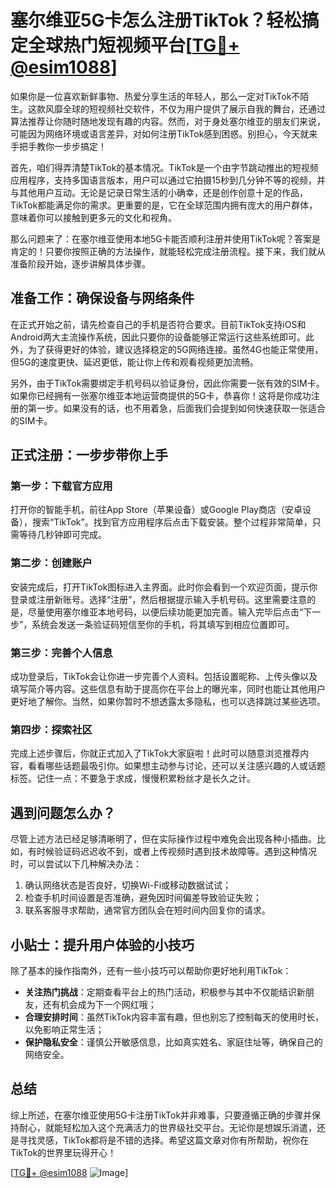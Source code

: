 # 塞尔维亚5G卡怎么注册TikTok？轻松搞定全球热门短视频平台[[TG💪+ @esim1088](https://t.me/s/esim1088)]

如果你是一位喜欢新鲜事物、热爱分享生活的年轻人，那么一定对TikTok不陌生。这款风靡全球的短视频社交软件，不仅为用户提供了展示自我的舞台，还通过算法推荐让你随时随地发现有趣的内容。然而，对于身处塞尔维亚的朋友们来说，可能因为网络环境或语言差异，对如何注册TikTok感到困惑。别担心，今天就来手把手教你一步步搞定！

首先，咱们得弄清楚TikTok的基本情况。TikTok是一个由字节跳动推出的短视频应用程序，支持多国语言版本，用户可以通过它拍摄15秒到几分钟不等的视频，并与其他用户互动。无论是记录日常生活的小确幸，还是创作创意十足的作品，TikTok都能满足你的需求。更重要的是，它在全球范围内拥有庞大的用户群体，意味着你可以接触到更多元的文化和视角。

那么问题来了：在塞尔维亚使用本地5G卡能否顺利注册并使用TikTok呢？答案是肯定的！只要你按照正确的方法操作，就能轻松完成注册流程。接下来，我们就从准备阶段开始，逐步讲解具体步骤。

## 准备工作：确保设备与网络条件

在正式开始之前，请先检查自己的手机是否符合要求。目前TikTok支持iOS和Android两大主流操作系统，因此只要你的设备能够正常运行这些系统即可。此外，为了获得更好的体验，建议选择稳定的5G网络连接。虽然4G也能正常使用，但5G的速度更快、延迟更低，能让你上传和观看视频更加流畅。

另外，由于TikTok需要绑定手机号码以验证身份，因此你需要一张有效的SIM卡。如果你已经拥有一张塞尔维亚本地运营商提供的5G卡，恭喜你！这将是你成功注册的第一步。如果没有的话，也不用着急，后面我们会提到如何快速获取一张适合的SIM卡。

## 正式注册：一步步带你上手

### 第一步：下载官方应用

打开你的智能手机，前往App Store（苹果设备）或Google Play商店（安卓设备），搜索“TikTok”。找到官方应用程序后点击下载安装。整个过程非常简单，只需等待几秒钟即可完成。

### 第二步：创建账户

安装完成后，打开TikTok图标进入主界面。此时你会看到一个欢迎页面，提示你登录或注册新账号。选择“注册”，然后根据提示输入手机号码。这里需要注意的是，尽量使用塞尔维亚本地号码，以便后续功能更加完善。输入完毕后点击“下一步”，系统会发送一条验证码短信至你的手机，将其填写到相应位置即可。

### 第三步：完善个人信息

成功登录后，TikTok会让你进一步完善个人资料。包括设置昵称、上传头像以及填写简介等内容。这些信息有助于提高你在平台上的曝光率，同时也能让其他用户更好地了解你。当然，如果你暂时不想透露太多隐私，也可以选择跳过某些选项。

### 第四步：探索社区

完成上述步骤后，你就正式加入了TikTok大家庭啦！此时可以随意浏览推荐内容，看看哪些话题最吸引你。如果想主动参与讨论，还可以关注感兴趣的人或话题标签。记住一点：不要急于求成，慢慢积累粉丝才是长久之计。

## 遇到问题怎么办？

尽管上述方法已经足够清晰明了，但在实际操作过程中难免会出现各种小插曲。比如，有时候验证码迟迟收不到，或者上传视频时遇到技术故障等。遇到这种情况时，可以尝试以下几种解决办法：

1. 确认网络状态是否良好，切换Wi-Fi或移动数据试试；
2. 检查手机时间设置是否准确，避免因时间偏差导致验证失败；
3. 联系客服寻求帮助，通常官方团队会在短时间内回复你的请求。

## 小贴士：提升用户体验的小技巧

除了基本的操作指南外，还有一些小技巧可以帮助你更好地利用TikTok：

- **关注热门挑战**：定期查看平台上的热门活动，积极参与其中不仅能结识新朋友，还有机会成为下一个网红哦；
- **合理安排时间**：虽然TikTok内容丰富有趣，但也别忘了控制每天的使用时长，以免影响正常生活；
- **保护隐私安全**：谨慎公开敏感信息，比如真实姓名、家庭住址等，确保自己的网络安全。

## 总结

综上所述，在塞尔维亚使用5G卡注册TikTok并非难事，只要遵循正确的步骤并保持耐心，就能轻松加入这个充满活力的世界级社交平台。无论你是想娱乐消遣，还是寻找灵感，TikTok都将是不错的选择。希望这篇文章对你有所帮助，祝你在TikTok的世界里玩得开心！

[[TG💪+ @esim1088](https://t.me/s/esim1088) ![Image](https://i.postimg.cc/4NQfJmqS/Snipaste-2025-05-13-00-14-12.png)]
